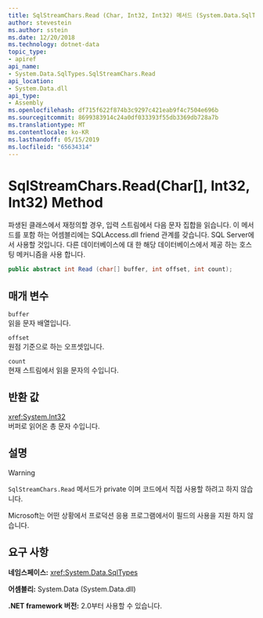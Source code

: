 ```yaml
---
title: SqlStreamChars.Read (Char, Int32, Int32) 메서드 (System.Data.SqlTypes)
author: stevestein
ms.author: sstein
ms.date: 12/20/2018
ms.technology: dotnet-data
topic_type:
- apiref
api_name:
- System.Data.SqlTypes.SqlStreamChars.Read
api_location:
- System.Data.dll
api_type:
- Assembly
ms.openlocfilehash: df715f622f874b3c9297c421eab9f4c7504e696b
ms.sourcegitcommit: 8699383914c24a0df033393f55db3369db728a7b
ms.translationtype: MT
ms.contentlocale: ko-KR
ms.lasthandoff: 05/15/2019
ms.locfileid: "65634314"
---
```

# <a name="sqlstreamcharsreadchar-int32-int32-method"></a>SqlStreamChars.Read(Char[], Int32, Int32) Method

파생된 클래스에서 재정의할 경우, 입력 스트림에서 다음 문자 집합을 읽습니다. 이 메서드를 포함 하는 어셈블리에는 SQLAccess.dll friend 관계를 갖습니다. SQL Server에서 사용할 것입니다. 다른 데이터베이스에 대 한 해당 데이터베이스에서 제공 하는 호스팅 메커니즘을 사용 합니다.

```csharp
public abstract int Read (char[] buffer, int offset, int count);
```

## <a name="parameters"></a>매개 변수

`buffer`\
읽을 문자 배열입니다.

`offset`\
원점 기준으로 하는 오프셋입니다.

`count`\
현재 스트림에서 읽을 문자의 수입니다.

## <a name="returns"></a>반환 값

<xref:System.Int32>\
버퍼로 읽어온 총 문자 수입니다.

## <a name="remarks"></a>설명

> [!WARNING]
> `SqlStreamChars.Read` 메서드가 private 이며 코드에서 직접 사용할 하려고 하지 않습니다.
>
> Microsoft는 어떤 상황에서 프로덕션 응용 프로그램에서이 필드의 사용을 지원 하지 않습니다.

## <a name="requirements"></a>요구 사항

**네임스페이스:** <xref:System.Data.SqlTypes>

**어셈블리:** System.Data (System.Data.dll)

**.NET framework 버전:** 2.0부터 사용할 수 있습니다.
